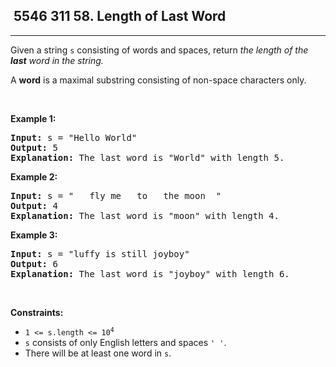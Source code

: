 <h2> 5546 311
58. Length of Last Word</h2><hr><div><p>Given a string <code>s</code> consisting of words and spaces, return <em>the length of the <strong>last</strong> word in the string.</em></p>

<p>A <strong>word</strong> is a maximal <span data-keyword="substring-nonempty">substring</span> consisting of non-space characters only.</p>

<p>&nbsp;</p>
<p><strong class="example">Example 1:</strong></p>

<pre><strong>Input:</strong> s = "Hello World"
<strong>Output:</strong> 5
<strong>Explanation:</strong> The last word is "World" with length 5.
</pre>

<p><strong class="example">Example 2:</strong></p>

<pre><strong>Input:</strong> s = "   fly me   to   the moon  "
<strong>Output:</strong> 4
<strong>Explanation:</strong> The last word is "moon" with length 4.
</pre>

<p><strong class="example">Example 3:</strong></p>

<pre><strong>Input:</strong> s = "luffy is still joyboy"
<strong>Output:</strong> 6
<strong>Explanation:</strong> The last word is "joyboy" with length 6.
</pre>

<p>&nbsp;</p>
<p><strong>Constraints:</strong></p>

<ul>
	<li><code>1 &lt;= s.length &lt;= 10<sup>4</sup></code></li>
	<li><code>s</code> consists of only English letters and spaces <code>' '</code>.</li>
	<li>There will be at least one word in <code>s</code>.</li>
</ul>
</div>
